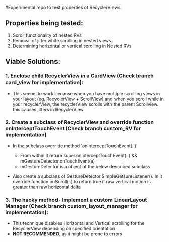 #Experimental repo to test properties of RecyclerViews:

## **Properties being tested:**
1. Scroll functionality of nested RVs
2. Removal of jitter while scrolling in nested views.
3. Determining horizontal or vertical scrolling in Nested RVs

## **Viable Solutions:**

### 1. Enclose child RecyclerView in a CardView (Check branch card_view for implementation):
  - This seems to work because when you have multiple scrolling views in your layout (eg. RecyclerView + ScrollView) and when you scroll while in your recyclerView, the recyclerView scrolls with the parent Scrollview. this causes jitters in RecyclerView.

### 2. Create a subclass of RecyclerView and override function onInterceptTouchEvent (Check branch custom_RV for implementation)

  - In the subclass override method 'onInterceptTouchEvent(..)'
      - From within it return super.onInterceptTouchEvent(..) && mGestureDetector.onTouchEvent(e)
      - mGestureDetector is a object of the below described subclass
      
  - Also create a subclass of GestureDetector.SimpleGetsureListener(). In it override function onScroll(..) to return true if raw vertical motion is greater than raw horizontal delta
  
### 3. The hacky method- Implement a custom LinearLayout Manager (Check branch custom_layout_manager for implementation):
   - This technique disables Horizontal and Vertical scrolling for the RecyclerView depending on specified orientation.
   - __NOT RECOMMENDED__, as it might be prone to errors
  
 
